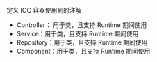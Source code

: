 定义 IOC 容器使用到的注解
- Controller： 用于类，且支持 Runtime 期间使用
- Service：用于类，且支持 Runtime 期间使用
- Repository：用于类，且支持 Runtime 期间使用
- Component：用于类，且支持 Runtime 期间使用